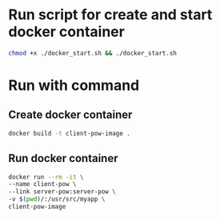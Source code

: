 # Run script for create and start docker container
```sh
chmod +x ./docker_start.sh && ./docker_start.sh
```

# Run with command
## Create docker container
```sh
docker build -t client-pow-image .
```
## Run docker container
```sh
docker run --rm -it \
--name client-pow \
--link server-pow:server-pow \
-v $(pwd)/:/usr/src/myapp \
client-pow-image
```
